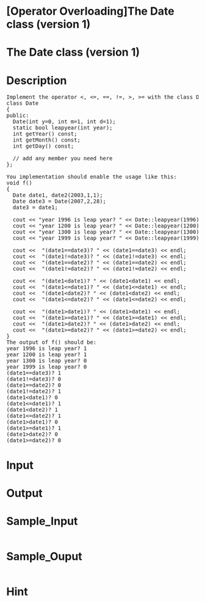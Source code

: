 # [Operator Overloading]The Date class (version 1)

# The Date class (version 1)

# Description
<pre>
Implement the operator &lt;, &lt;=, ==, !=, &gt;, &gt;= with the class Date
class Date
{
public:
  Date(int y=0, int m=1, int d=1);  
  static bool leapyear(int year);
  int getYear() const;
  int getMonth() const;
  int getDay() const;

  // add any member you need here  
};

You implementation should enable the usage like this:
void f()
{
  Date date1, date2(2003,1,1);
  Date date3 = Date(2007,2,28);
  date3 = date1;

  cout &lt;&lt; &quot;year 1996 is leap year? &quot; &lt;&lt; Date::leapyear(1996) &lt;&lt; endl;
  cout &lt;&lt; &quot;year 1200 is leap year? &quot; &lt;&lt; Date::leapyear(1200) &lt;&lt; endl;
  cout &lt;&lt; &quot;year 1300 is leap year? &quot; &lt;&lt; Date::leapyear(1300) &lt;&lt; endl;
  cout &lt;&lt; &quot;year 1999 is leap year? &quot; &lt;&lt; Date::leapyear(1999) &lt;&lt; endl;

  cout &lt;&lt;  &quot;(date1==date3)? &quot; &lt;&lt; (date1==date3) &lt;&lt; endl;
  cout &lt;&lt;  &quot;(date1!=date3)? &quot; &lt;&lt; (date1!=date3) &lt;&lt; endl;
  cout &lt;&lt;  &quot;(date1==date2)? &quot; &lt;&lt; (date1==date2) &lt;&lt; endl;
  cout &lt;&lt;  &quot;(date1!=date2)? &quot; &lt;&lt; (date1!=date2) &lt;&lt; endl;

  cout &lt;&lt;  &quot;(date1&lt;date1)? &quot; &lt;&lt; (date1&lt;date1) &lt;&lt; endl;
  cout &lt;&lt;  &quot;(date1&lt;=date1)? &quot; &lt;&lt; (date1&lt;=date1) &lt;&lt; endl;
  cout &lt;&lt;  &quot;(date1&lt;date2)? &quot; &lt;&lt; (date1&lt;date2) &lt;&lt; endl;
  cout &lt;&lt;  &quot;(date1&lt;=date2)? &quot; &lt;&lt; (date1&lt;=date2) &lt;&lt; endl;
 
  cout &lt;&lt;  &quot;(date1&gt;date1)? &quot; &lt;&lt; (date1&gt;date1) &lt;&lt; endl;
  cout &lt;&lt;  &quot;(date1&gt;=date1)? &quot; &lt;&lt; (date1&gt;=date1) &lt;&lt; endl;
  cout &lt;&lt;  &quot;(date1&gt;date2)? &quot; &lt;&lt; (date1&gt;date2) &lt;&lt; endl;
  cout &lt;&lt;  &quot;(date1&gt;=date2)? &quot; &lt;&lt; (date1&gt;=date2) &lt;&lt; endl;
}
The output of f() should be:
year 1996 is leap year? 1
year 1200 is leap year? 1
year 1300 is leap year? 0
year 1999 is leap year? 0
(date1==date3)? 1
(date1!=date3)? 0
(date1==date2)? 0
(date1!=date2)? 1
(date1&lt;date1)? 0
(date1&lt;=date1)? 1
(date1&lt;date2)? 1
(date1&lt;=date2)? 1
(date1&gt;date1)? 0
(date1&gt;=date1)? 1
(date1&gt;date2)? 0
(date1&gt;=date2)? 0</pre>

# Input


# Output


# Sample_Input
```

```

# Sample_Ouput
```

```

# Hint


